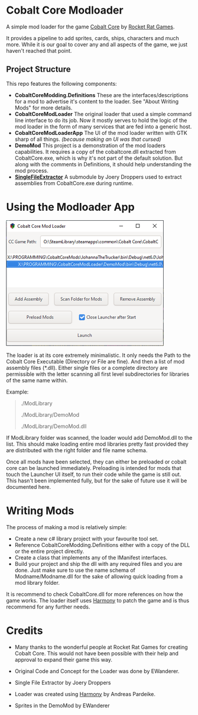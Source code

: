 # Cobalt Core Modloader
A simple mod loader for the game [Cobalt Core](https://store.steampowered.com/app/2179850/Cobalt_Core/) by [Rocket Rat Games](https://rocketrat.games/). 

It provides a pipeline to add sprites, cards, ships, characters and much more. While it is our goal to cover any and all aspects of the game, we just haven't reached that point.

## Project Structure

This repo features the following components:

* **CobaltCoreModding.Definitions** These are the interfaces/descriptions for a mod to advertise it's content to the loader. See "About Writing Mods" for more details.
* **CobaltCoreModLoader** The original loader that used a simple command line interface to do its job. Now it mostly serves to hold the logic of the mod loader in the form of many services that are fed into a generic host.
* **CobaltCoreModLoaderApp** The UI of the mod loader written with GTK sharp of all things. *(because making an UI was that cursed)*
* **DemoMod** This project is a demonstration of the mod loaders capabilities. It requires a copy of the cobaltcore.dll extracted from CobaltCore.exe, which is why it's not part of the default solution. But along with the comments in Definitions, it should help understanding the mod process.
* **[SingleFileExtractor](https://github.com/Droppers/SingleFileExtractor)** A submodule by Joery Droppers used to extract assemblies from CobaltCore.exe during runtime.

# Using the Modloader App

![mod_loader_image](.\images\mod_loader_image.png)

The loader is at its core extremely minimalistic. It only needs the Path to the Cobalt Core Executable (Directory or File are fine). And then a list of mod assembly files (*.dll). Either single files or a complete directory are permissible with the letter scanning all first level subdirectories for libraries of the same name within.

Example:

> ./ModLibrary
>
> ./ModLibrary/DemoMod
>
> ./ModLibrary/DemoMod.dll

If ModLibrary folder was scanned, the loader would add DemoMod.dll to the list. This should make loading entire mod libraries pretty fast provided they are distributed with the right folder and file name schema.

Once all mods have been selected, they can either be preloaded or cobalt core can be launched immediately. Preloading is intended for mods that touch the Launcher UI itself, to run their code while the game is still out. This hasn't been implemented fully, but for the sake of future use it will be documented here.

# Writing Mods

The process of making a mod is relatively simple:

* Create a new c# library project with your favourite tool set.
* Reference CobaltCoreModding.Definitions either with a copy of the DLL or the entire project directly.
* Create a class that implements any of the IManifest interfaces.
* Build your project and ship the dll with any required files and you are done. Just make sure to use the name schema of Modname/Modname.dll for the sake of allowing quick loading from a mod library folder.

It is recommend to check CobaltCore.dll for more references on how the game works. The loader itself uses [Harmony](https://github.com/pardeike/Harmony) to patch the game and is thus recommend for any further needs.

# Credits
* Many thanks to the wonderful people at Rocket Rat Games for creating Cobalt Core. This would not have been possible with their help and approval to expand their game this way.

* Original Code and Concept for the Loader was done by EWanderer.
* Single File Extractor by Joery Droppers
* Loader was created using [Harmony](https://github.com/pardeike/Harmony) by Andreas Pardeike.
* Sprites in the DemoMod by EWanderer
